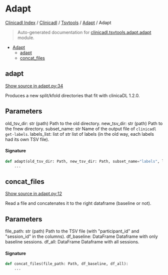 # Adapt

[Clinicadl Index](../../../README.md#clinicadl-index) /
[Clinicadl](../../index.md#clinicadl) /
[Tsvtools](../index.md#tsvtools) /
[Adapt](./index.md#adapt) /
Adapt

> Auto-generated documentation for [clinicadl.tsvtools.adapt.adapt](../../../../clinicadl/tsvtools/adapt/adapt.py) module.

- [Adapt](#adapt)
  - [adapt](#adapt)
  - [concat_files](#concat_files)

## adapt

[Show source in adapt.py:34](../../../../clinicadl/tsvtools/adapt/adapt.py#L34)

Produces a new split/kfold directories that fit with clinicaDL 1.2.0.

Parameters
----------
old_tsv_dir: str (path)
    Path to the old directory.
new_tsv_dir: str (path)
    Path to the fnew directory.
subset_name: str
    Name of the output file of `clinicadl get-labels`.
labels_list: list of str
    list of labels (in the old way, each labels had its own TSV file).

#### Signature

```python
def adapt(old_tsv_dir: Path, new_tsv_dir: Path, subset_name="labels", labels_list="AD"):
    ...
```



## concat_files

[Show source in adapt.py:12](../../../../clinicadl/tsvtools/adapt/adapt.py#L12)

Read a file and concatenates it to the right dataframe (baseline or not).

Parameters
----------
file_path: str (path)
    Path to the TSV file (with "participant_id" and "session_id" in the columns).
df_baseline: DataFrame
    Dataframe with only baseline sessions.
df_all: DataFrame
    Dataframe with all sessions.

#### Signature

```python
def concat_files(file_path: Path, df_baseline, df_all):
    ...
```